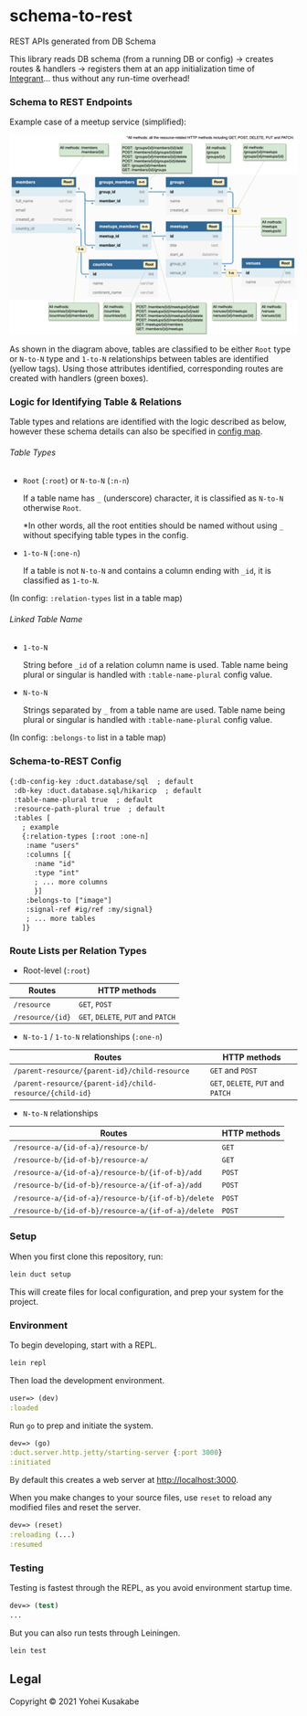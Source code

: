 # schema-to-rest

REST APIs generated from DB Schema

This library reads DB schema (from a running DB or config) → creates routes & handlers → registers them at an app initialization time of [Integrant](https://github.com/weavejester/integrant)... thus without any run-time overhead!

### Schema to REST Endpoints

Example case of a meetup service (simplified):

![Image of Schema to APIs](./docs/images/db-rest-apis-highlighted.png)

As shown in the diagram above, tables are classified to be either `Root` type or `N-to-N` type and `1-to-N` relationships between tables are identified (yellow tags). Using those attributes identified, corresponding routes are created with handlers (green boxes).

### Logic for Identifying Table & Relations

Table types and relations are identified with the logic described as below, however these schema details can also be specified in [config map](#schema-to-rest-config).

###### Table Types

* `Root` (`:root`) or `N-to-N` (`:n-n`)

	If a table name has `_` (underscore) character, it is classified as `N-to-N` otherwise `Root`.
	
	*In other words, all the root entities should be named without using `_` without specifying table types in the config.

* `1-to-N` (`:one-n`)

	If a table is not `N-to-N` and contains a column ending with `_id`, it is classified as `1-to-N`.

(In config: `:relation-types` list in a table map)

###### Linked Table Name

* `1-to-N`

	String before `_id` of a relation column name is used. Table name being plural or singular is handled with `:table-name-plural` config value.

* `N-to-N`

	Strings separated by `_` from a table name are used. Table name being plural or singular is handled with `:table-name-plural` config value.

(In config: `:belongs-to` list in a table map)

### Schema-to-REST Config

```edn
{:db-config-key :duct.database/sql  ; default
 :db-key :duct.database.sql/hikaricp  ; default
 :table-name-plural true  ; default
 :resource-path-plural true  ; default
 :tables [
   ; example
   {:relation-types [:root :one-n]
    :name "users"
    :columns [{
      :name "id"
      :type "int"
      ; ... more columns
      }]
    :belongs-to ["image"]
    :signal-ref #ig/ref :my/signal}
    ; ... more tables
   ]}
```

### Route Lists per Relation Types

* Root-level (`:root`)

| Routes           | HTTP methods                               |
|------------------|--------------------------------------------|
| `/resource`      | `GET`, `POST`                              |
| `/resource/{id}` | `GET`, `DELETE`, `PUT` and `PATCH` |

* `N-to-1` / `1-to-N` relationships (`:one-n`)

| Routes                                                   | HTTP methods                       |
|----------------------------------------------------------|------------------------------------|
| `/parent-resource/{parent-id}/child-resource`            | `GET` and `POST`                   |
| `/parent-resource/{parent-id}/child-resource/{child-id}` | `GET`, `DELETE`, `PUT` and `PATCH` |

* `N-to-N` relationships

| Routes                                              | HTTP methods |
|-----------------------------------------------------|--------------|
| `/resource-a/{id-of-a}/resource-b/`                 | `GET`        |
| `/resource-b/{id-of-b}/resource-a/`                 | `GET`        |
| `/resource-a/{id-of-a}/resource-b/{if-of-b}/add`    | `POST`       |
| `/resource-b/{id-of-b}/resource-a/{if-of-a}/add`    | `POST`       |
| `/resource-a/{id-of-a}/resource-b/{if-of-b}/delete` | `POST`       |
| `/resource-b/{id-of-b}/resource-a/{if-of-a}/delete` | `POST`       |

### 

### Setup

When you first clone this repository, run:

```sh
lein duct setup
```

This will create files for local configuration, and prep your system
for the project.

### Environment

To begin developing, start with a REPL.

```sh
lein repl
```

Then load the development environment.

```clojure
user=> (dev)
:loaded
```

Run `go` to prep and initiate the system.

```clojure
dev=> (go)
:duct.server.http.jetty/starting-server {:port 3000}
:initiated
```

By default this creates a web server at <http://localhost:3000>.

When you make changes to your source files, use `reset` to reload any
modified files and reset the server.

```clojure
dev=> (reset)
:reloading (...)
:resumed
```

### Testing

Testing is fastest through the REPL, as you avoid environment startup
time.

```clojure
dev=> (test)
...
```

But you can also run tests through Leiningen.

```sh
lein test
```

## Legal

Copyright © 2021 Yohei Kusakabe
